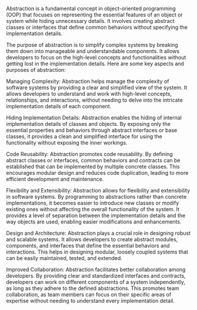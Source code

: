 Abstraction is a fundamental concept in object-oriented programming (OOP) that focuses on representing the essential features of an object or system while hiding unnecessary details. It involves creating abstract classes or interfaces that define common behaviors without specifying the implementation details.

The purpose of abstraction is to simplify complex systems by breaking them down into manageable and understandable components. It allows developers to focus on the high-level concepts and functionalities without getting lost in the implementation details. Here are some key aspects and purposes of abstraction:

Managing Complexity: Abstraction helps manage the complexity of software systems by providing a clear and simplified view of the system. It allows developers to understand and work with high-level concepts, relationships, and interactions, without needing to delve into the intricate implementation details of each component.

Hiding Implementation Details: Abstraction enables the hiding of internal implementation details of classes and objects. By exposing only the essential properties and behaviors through abstract interfaces or base classes, it provides a clean and simplified interface for using the functionality without exposing the inner workings.

Code Reusability: Abstraction promotes code reusability. By defining abstract classes or interfaces, common behaviors and contracts can be established that can be implemented by multiple concrete classes. This encourages modular design and reduces code duplication, leading to more efficient development and maintenance.

Flexibility and Extensibility: Abstraction allows for flexibility and extensibility in software systems. By programming to abstractions rather than concrete implementations, it becomes easier to introduce new classes or modify existing ones without affecting the overall functionality of the system. It provides a level of separation between the implementation details and the way objects are used, enabling easier modifications and enhancements.

Design and Architecture: Abstraction plays a crucial role in designing robust and scalable systems. It allows developers to create abstract modules, components, and interfaces that define the essential behaviors and interactions. This helps in designing modular, loosely coupled systems that can be easily maintained, tested, and extended.

Improved Collaboration: Abstraction facilitates better collaboration among developers. By providing clear and standardized interfaces and contracts, developers can work on different components of a system independently, as long as they adhere to the defined abstractions. This promotes team collaboration, as team members can focus on their specific areas of expertise without needing to understand every implementation detail.